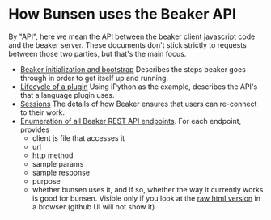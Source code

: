 # How Bunsen uses the Beaker API #

By "API", here we mean the API between the beaker client javascript code and the
beaker server.  These documents don't stick strictly to requests between those
two parties, but that's the main focus.

* [Beaker initialization and bootstrap](bootstrap.md) Describes the steps beaker goes
  through in order to get itself up and running.
* [Lifecycle of a plugin](life_of_a_plugin.md) Using iPython as the example,
  describes the API's that a language plugin uses.
* [Sessions](sessions.md) The details of how Beaker ensures that users can
  re-connect to their work.
* [Enumeration of all Beaker REST API endpoints](endpoints_enumerated.md). For
each endpoint, provides
    * client js file that accesses it
    * url
    * http method
    * sample params
    * sample response
    * purpose
    * whether bunsen uses it, and if so, whether the way it currently works is
    good for bunsen. Visible only if you look at the [raw html version](endpoints_enumerated.html) in a browser (github UI
    will not show it)
